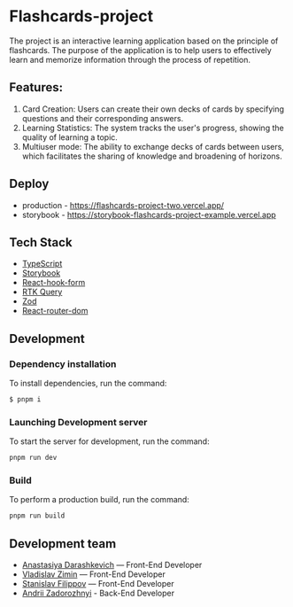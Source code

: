 # Flashcards-project
The project is an interactive learning application based on the principle of flashcards. The purpose of the application is to help users to effectively learn and memorize information through the process of repetition.

## Features:
1. Card Creation: Users can create their own decks of cards by specifying questions and their corresponding answers.
2. Learning Statistics: The system tracks the user's progress, showing the quality of learning a topic.
3. Multiuser mode: The ability to exchange decks of cards between users, which facilitates the sharing of knowledge and broadening of horizons.

## Deploy
- production - https://flashcards-project-two.vercel.app/
- storybook - https://storybook-flashcards-project-example.vercel.app

## Tech Stack
- [TypeScript](https://www.typescriptlang.org/)
- [Storybook](https://storybook.js.org/)
- [React-hook-form](https://react-hook-form.com/)
- [RTK Query](https://redux-toolkit.js.org/rtk-query/overview)
- [Zod](https://zod.dev/)
- [React-router-dom](https://reactrouter.com/en/main)

## Development

### Dependency installation
To install dependencies, run the command:
```sh
$ pnpm i
```

### Launching Development server
To start the server for development, run the command:
```sh
pnpm run dev
```

### Build
To perform a production build, run the command: 
```sh
pnpm run build
```

## Development team
- [Anastasiya Darashkevich](https://github.com/doroshkent) — Front-End Developer
- [Vladislav Zimin](https://github.com/VladZimin) — Front-End Developer
- [Stanislav Filippov](https://github.com/stasfilippov) — Front-End Developer
- [Andrii Zadorozhnyi](https://github.com/ershisan99) - Back-End Developer
